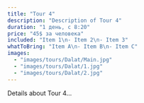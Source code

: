 ```yaml
---
title: "Tour 4"
description: "Description of Tour 4"
duration: "1 день, с 8:20"
price: "45$ за человека"
included: "Item 1\n- Item 2\n- Item 3"
whatToBring: "Item A\n- Item B\n- Item C"
images:
  - "images/tours/Dalat/Main.jpg"
  - "images/tours/Dalat/1.jpg"
  - "images/tours/Dalat/2.jpg"
---
```


Details about Tour 4...
